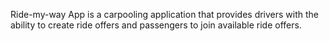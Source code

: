 Ride-my-way App is a carpooling application that provides drivers with the ability to create ride offers
and passengers to join available ride offers.
